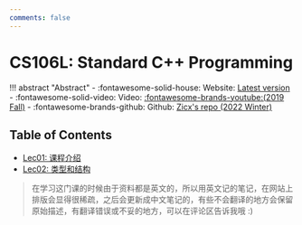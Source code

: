 ```yaml
---
comments: false
---
```


# CS106L: Standard C++ Programming

!!! abstract "Abstract"
    - :fontawesome-solid-house: Website: [Latest version](https://web.stanford.edu/class/cs106l/)
    - :fontawesome-solid-video: Video: [:fontawesome-brands-youtube:(2019 Fall)](https://www.youtube.com/playlist?list=PLCgD3ws8aVdolCexlz8f3U-RROA0s5jWA)
    - :fontawesome-brands-github: Github: [Zicx's repo (2022 Winter)](https://github.com/cxzhou35/CS106L)

## Table of Contents

- [Lec01: 课程介绍](./lec01_intro.md)
- [Lec02: 类型和结构](./lec02_types_and_structs.md)
<!-- - [Lec03: 流和流对象](./lec03_streams.md)
- [Lec04: 初始化和引用](./lec04_init_and_ref.md)
- [Lec05: 容器](./lec05_containers.md)
- [Lec06: 迭代器和指针](./lec06_iterators_and_pointers.md)
- [Lec07: 类和对象](./lec07_classes.md)
- [Lec08: 模板](./lec08_templates.md)
- [Lec09: 方程和 Lambda 表达式](./lec09_funcs_and_lambdas.md)
- [Lec10: 操作符重载](./lec10_operator_overloading.md)
- [Lec11: 特殊成员函数](./lec11_special_member_functions.md)
- [Lec12: 类型安全](./lec12_type_safety.md)
- [Lec13: 其他话题](./lec13_special_topics.md) -->

> 在学习这门课的时候由于资料都是英文的，所以用英文记的笔记，在网站上排版会显得很稀疏，之后会更新成中文笔记的，有些不会翻译的地方会保留原始描述，有翻译错误或不妥的地方，可以在评论区告诉我哦 :)
